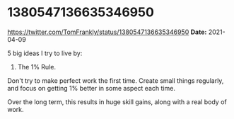 # 1380547136635346950
https://twitter.com/TomFrankly/status/1380547136635346950
**Date:** 2021-04-09

5 big ideas I try to live by:

1. The 1% Rule.

Don't try to make perfect work the first time. Create small things regularly, and focus on getting 1% better in some aspect each time. 

Over the long term, this results in huge skill gains, along with a real body of work.
